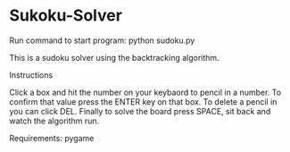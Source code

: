 # Sukoku-Solver

Run command to start program: python sudoku.py

This is a sudoku solver using the backtracking algorithm.

Instructions

Click a box and hit the number on your keybaord to pencil in a number. To confirm that value press the ENTER key on that box. To delete a pencil in you can click DEL. Finally to solve the board press SPACE, sit back and watch the algorithm run.

Requirements: pygame
